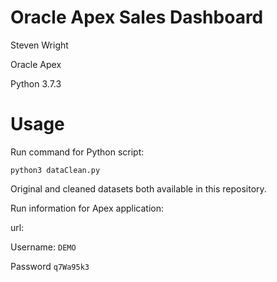 # Oracle Apex Sales Dashboard
Steven Wright

Oracle Apex

Python 3.7.3

# Usage
Run command for Python script:

```
python3 dataClean.py
```

Original and cleaned datasets both available in this repository.

Run information for Apex application:

url: 

Username: ``` DEMO ```

Password ``` q7Wa95k3 ```
